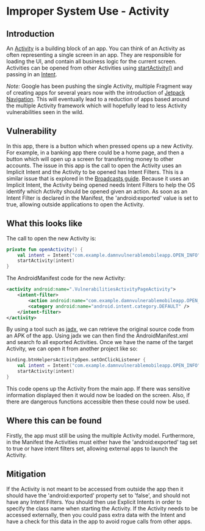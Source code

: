 # Improper System Use - Activity

## Introduction
An [Activity](https://developer.android.com/reference/android/app/Activity) is a building block of an app. You can think of an Activity as often representing a single screen in an app. They are responsible for loading the UI, and contain all business logic for the current screen. Activities can be opened from other Activities using [startActivity()](https://developer.android.com/reference/android/app/Activity#startActivity(android.content.Intent)) and passing in an [Intent](https://developer.android.com/reference/android/content/Intent).

*Note:* Google has been pushing the single Activity, multiple Fragment way of creating apps for several years now with the introduction of [Jetpack Navigation](https://developer.android.com/guide/navigation/). This will eventually lead to a reduction of apps based around the multiple Activity framework which will hopefully lead to less Activity vulnerabilities seen in the wild.

## Vulnerability
In this app, there is a button which when pressed opens up a new Activity. For example, in a banking app there could be a home page, and then a button which will open up a screen for transferring money to other accounts.
The issue in this app is the call to open the Activity uses an Implicit Intent and the Activity to be opened has Intent Filters. This is a similar issue that is explored in the [Broadcasts guide](/guides/Broadcast/Broadcast.md). Because it uses an Implicit Intent, the Activity being opened needs Intent Filters to help the OS identify which Activity should be opened given an action. As soon as an Intent Filter is declared in the Manifest, the 'android:exported' value is set to true, allowing outside applications to open the Activity.

## What this looks like
The call to open the new Activity is:
```kotlin
private fun openActivity() {
    val intent = Intent("com.example.damnvulnerablemobileapp.OPEN_INFO")
    startActivity(intent)
}
```

The AndroidManifest code for the new Activity:
```xml
<activity android:name=".VulnerabilitiesActivityPageActivity">
    <intent-filter>
        <action android:name="com.example.damnvulnerablemobileapp.OPEN_INFO" />
        <category android:name="android.intent.category.DEFAULT" />
    </intent-filter>
</activity>
```

By using a tool such as [jadx](https://github.com/skylot/jadx), we can retrieve the original source code from an APK of the app. Using jadx we can then find the AndroidManifest.xml and search fo all exported Activities. Once we have the name of the target Activity, we can open it from another project like so:
```kotlin
binding.btnHelpersActivityOpen.setOnClickListener {
    val intent = Intent("com.example.damnvulnerablemobileapp.OPEN_INFO")
    startActivity(intent)
}
```

This code opens up the Activity from the main app. If there was sensitive information displayed then it would now be loaded on the screen. Also, if there are dangerous functions accessible then these could now be used.

## Where this can be found
Firstly, the app must still be using the multiple Activity model. Furthermore, in the Manifest the Activities must either have the 'android:exported' tag set to true or have intent filters set, allowing external apps to launch the Activity.

## Mitigation
If the Activity is not meant to be accessed from outside the app then it should have the 'android:exported' property set to 'false', and should not have any Intent Filters. You should then use Explicit Intents in order to specify the class name when starting the Activity. If the Activity needs to be accessed externally, then you could pass extra data with the Intent and have a check for this data in the app to avoid rogue calls from other apps.